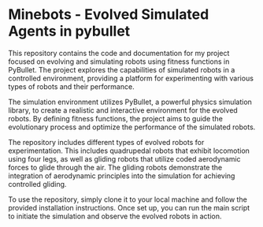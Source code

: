 # Minebots - Evolved Simulated Agents in pybullet
This repository contains the code and documentation for my project focused on evolving and simulating robots using fitness functions in PyBullet. The project explores the capabilities of simulated robots in a controlled environment, providing a platform for experimenting with various types of robots and their performance.

The simulation environment utilizes PyBullet, a powerful physics simulation library, to create a realistic and interactive environment for the evolved robots. By defining fitness functions, the project aims to guide the evolutionary process and optimize the performance of the simulated robots.

The repository includes different types of evolved robots for experimentation. This includes quadrupedal robots that exhibit locomotion using four legs, as well as gliding robots that utilize coded aerodynamic forces to glide through the air. The gliding robots demonstrate the integration of aerodynamic principles into the simulation for achieving controlled gliding.

To use the repository, simply clone it to your local machine and follow the provided installation instructions. Once set up, you can run the main script to initiate the simulation and observe the evolved robots in action.
